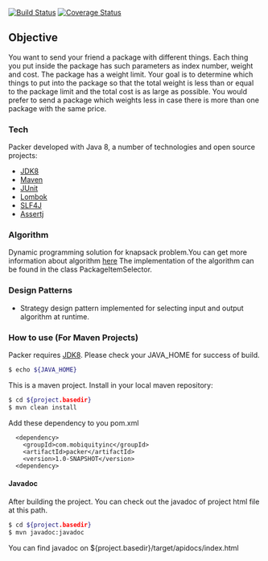 [![Build Status](https://travis-ci.org/mercanil/Packer.svg?branch=master)](https://travis-ci.org/mercanil/Packer) [![Coverage Status](https://coveralls.io/repos/github/mercanil/Packer/badge.svg?branch=master)](https://coveralls.io/github/mercanil/Packer?branch=master)

## Objective
You want to send your friend a package with different things.
Each thing you put inside the package has such parameters as index number, weight and cost. The package has a weight limit. Your goal is to determine which things to put into the package so that the total weight is less than or equal to the package limit and the total cost is as large as possible.
You would prefer to send a package which weights less in case there is more than one package with the same price.


### Tech
Packer developed with Java 8, a number of technologies and open source projects:

* [JDK8]
* [Maven]
* [JUnit]
* [Lombok]
* [SLF4J]
* [Assertj]


### Algorithm
Dynamic programming solution for knapsack problem.You can get more information about algorithm [here]
The implementation of the algorithm can be found in the class PackageItemSelector.

### Design Patterns
* Strategy design pattern implemented for selecting input and output algorithm at runtime.


###  How to use (For Maven Projects)
Packer requires [JDK8]. Please check your JAVA_HOME for success of build.
```sh
$ echo ${JAVA_HOME}
```

This is a maven project. Install in your local maven repository:
```sh
$ cd ${project.basedir}
$ mvn clean install
```


Add these dependency to you pom.xml

```
  <dependency>
    <groupId>com.mobiquityinc</groupId>
    <artifactId>packer</artifactId>
    <version>1.0-SNAPSHOT</version>
  <dependency>
```
#### Javadoc

After building the project. You can check out the javadoc of project html file at this path.
```sh
$ cd ${project.basedir}
$ mvn javadoc:javadoc
```
You can find javadoc on  ${project.basedir}/target/apidocs/index.html



[JDK8]: <http://www.oracle.com/technetwork/java/javase/downloads/jdk8-downloads-2133151.html>
[JUnit]: <https://junit.org/>
[Swagger]: <https://swagger.io/>
[Maven]: <https://maven.apache.org/>
[Lombok]: <https://projectlombok.org/>
[Assertj]: <https://joel-costigliola.github.io/assertj/>
[SLF4J]: <https://www.slf4j.org/>
[here]: <https://en.wikipedia.org/wiki/Knapsack_problem#0/1_knapsack_problem/>